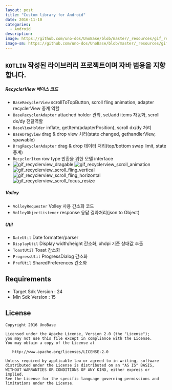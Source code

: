 ```yaml
---
layout: post
title: "Custom library for Android"
date: 2016-11-10
categories:
  - Android
description:
image: https://github.com/uno-dos/UnoBase/blob/master/_resources/gif_recyclerview_scroll_fling_vertical.gif
image-sm: https://github.com/uno-dos/UnoBase/blob/master/_resources/gif_recyclerview_scroll_fling_vertical.gif
---
```


## `KOTLIN` 작성된 라이브러리 프로젝트이며 자바 범용을 지향합니다.

##### RecyclerView 베이스 코드
 - `BaseRecyclerView` scrollToTopButton, scroll fling animation, adapter recyclerView 중계 역할
 - `BaseRecyclerAdapter` attached holder 관리, set/add items 자동화, scroll dx/dy 전달역할
 - `BaseViewHolder` inflate, getItem(adapterPosition), scroll dx/dy 처리
 - `BaseDragView` drag & drop view 처리(state changed, gethandlerView, spawable)
 - `DragRecyclerAdapter` drag & drop 데이터 처리(top/bottom swap limit, state 중계)
 - `RecyclerItem` row type 반환을 위한 모델 interface
 - ![gif_recyclerview_dragable] ![gif_recyclerview_scroll_animation] ![gif_recyclerview_scroll_fling_vertical] ![gif_recyclerview_scroll_fling_horizontal] ![gif_recyclerview_scroll_focus_resize]

##### Volley
 - `VolleyRequester` Volley 사용 간소화 코드
 - `VolleyObjectListener` response 응답 결과처리(json to Object)

##### Util
 - `DateUtil` Date formatter/parser
 - `DisplayUtil` Display width/height 간소화, xhdpi 기준 상대값 추출
 - `ToastUtil` Toast 간소화
 - `ProgressUtil` ProgressDialog 간소화
 - `PrefUtil` SharedPreferences 간소화

## Requirements
- Target Sdk Version : 24
- Min Sdk Version : 15

## License
```
Copyright 2016 UnoBase

Licensed under the Apache License, Version 2.0 (the "License");
you may not use this file except in compliance with the License.
You may obtain a copy of the License at

   http://www.apache.org/licenses/LICENSE-2.0

Unless required by applicable law or agreed to in writing, software
distributed under the License is distributed on an "AS IS" BASIS,
WITHOUT WARRANTIES OR CONDITIONS OF ANY KIND, either express or implied.
See the License for the specific language governing permissions and
limitations under the License.
```

[gif_recyclerview_dragable]: https://github.com/uno-dos/UnoBase/blob/master/_resources/gif_recyclerview_dragable.gif?raw=true
[gif_recyclerview_scroll_animation]: https://github.com/uno-dos/UnoBase/blob/master/_resources/gif_recyclerview_scroll_animation.gif?raw=true
[gif_recyclerview_scroll_fling_vertical]: https://github.com/uno-dos/UnoBase/blob/master/_resources/gif_recyclerview_scroll_fling_vertical.gif?raw=true
[gif_recyclerview_scroll_fling_horizontal]: https://github.com/uno-dos/UnoBase/blob/master/_resources/gif_recyclerview_scroll_fling_horizontal.gif?raw=true
[gif_recyclerview_scroll_focus_resize]: https://github.com/uno-dos/UnoBase/blob/master/_resources/gif_recyclerview_scroll_focus_resize.gif?raw=true